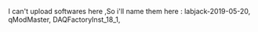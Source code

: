 I can't upload softwares here ,So i'll name them here :
labjack-2019-05-20,
qModMaster,
DAQFactoryInst_18_1,
